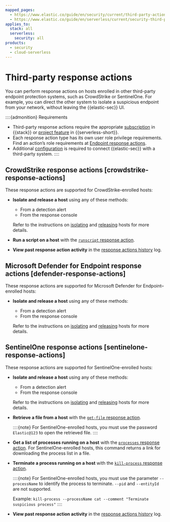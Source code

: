 ```yaml
---
mapped_pages:
  - https://www.elastic.co/guide/en/security/current/third-party-actions.html
  - https://www.elastic.co/guide/en/serverless/current/security-third-party-actions.html
applies_to:
  stack: all
  serverless:
    security: all
products:
  - security
  - cloud-serverless
---
```


# Third-party response actions


You can perform response actions on hosts enrolled in other third-party endpoint protection systems, such as CrowdStrike or SentinelOne. For example, you can direct the other system to isolate a suspicious endpoint from your network, without leaving the {{elastic-sec}} UI.

::::{admonition} Requirements
* Third-party response actions require the appropriate [subscription](https://www.elastic.co/pricing) in {{stack}} or [project feature](/deploy-manage/deploy/elastic-cloud/project-settings.md) in {{serverless-short}}.
* Each response action type has its own user role privilege requirements. Find an action’s role requirements at [Endpoint response actions](/solutions/security/endpoint-response-actions.md).
* Additional [configuration](/solutions/security/endpoint-response-actions/configure-third-party-response-actions.md) is required to connect {{elastic-sec}} with a third-party system.
::::


## CrowdStrike response actions [crowdstrike-response-actions]

These response actions are supported for CrowdStrike-enrolled hosts:

* **Isolate and release a host** using any of these methods:

    * From a detection alert
    * From the response console

    Refer to the instructions on [isolating](/solutions/security/endpoint-response-actions/isolate-host.md#isolate-a-host) and [releasing](/solutions/security/endpoint-response-actions/isolate-host.md#release-a-host) hosts for more details.

* **Run a script on a host** with the [`runscript` response action](/solutions/security/endpoint-response-actions.md#runscript).
* **View past response action activity** in the [response actions history](/solutions/security/endpoint-response-actions/response-actions-history.md) log.


## Microsoft Defender for Endpoint response actions [defender-response-actions]

These response actions are supported for Microsoft Defender for Endpoint–enrolled hosts:

* **Isolate and release a host** using any of these methods:

    * From a detection alert
    * From the response console

    Refer to the instructions on [isolating](/solutions/security/endpoint-response-actions/isolate-host.md#isolate-a-host) and [releasing](/solutions/security/endpoint-response-actions/isolate-host.md#release-a-host) hosts for more details.


## SentinelOne response actions [sentinelone-response-actions]

These response actions are supported for SentinelOne-enrolled hosts:

* **Isolate and release a host** using any of these methods:

    * From a detection alert
    * From the response console

    Refer to the instructions on [isolating](/solutions/security/endpoint-response-actions/isolate-host.md#isolate-a-host) and [releasing](/solutions/security/endpoint-response-actions/isolate-host.md#release-a-host) hosts for more details.

* **Retrieve a file from a host** with the [`get-file` response action](/solutions/security/endpoint-response-actions.md#get-file).

    ::::{note}
    For SentinelOne-enrolled hosts, you must use the password `Elastic@123` to open the retrieved file.
    ::::

* **Get a list of processes running on a host** with the [`processes` response action](/solutions/security/endpoint-response-actions.md#processes). For SentinelOne-enrolled hosts, this command returns a link for downloading the process list in a file.
* **Terminate a process running on a host** with the [`kill-process` response action](/solutions/security/endpoint-response-actions.md#kill-process).

    ::::{note}
    For SentinelOne-enrolled hosts, you must use the parameter `--processName` to identify the process to terminate. `--pid` and `--entityId` are not supported.

    Example: `kill-process --processName cat --comment "Terminate suspicious process"`
    ::::

* **View past response action activity** in the [response actions history](/solutions/security/endpoint-response-actions/response-actions-history.md) log.
